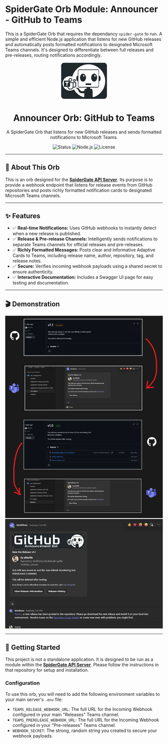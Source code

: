 # SpiderGate Orb Module: Announcer - GitHub to Teams

This is a SpiderGate Orb that requires the dependancy `spider-gate` to run.  A simple and efficient Node.js application that listens for new GitHub releases and automatically posts formatted notifications to designated Microsoft Teams channels. It's designed to differentiate between full releases and pre-releases, routing notifications accordingly.


<div align="center">
  <img src="https://raw.githubusercontent.com/arvobowen/sg-announcer-gt/main/assets/logo.png" alt="Announcer Orb Logo" width="150"/>
</div>

<h1 align="center">Announcer Orb: GitHub to Teams</h1>

<div align="center">
  A SpiderGate Orb that listens for new GitHub releases and sends formatted notifications to Microsoft Teams.
</div>

<div align="center">

![Status](https://img.shields.io/badge/Status-Active-brightgreen?style=for-the-badge)
![Node.js](https://img.shields.io/badge/Node.js-20.x-339933?style=for-the-badge&logo=nodedotjs)
![License](https://img.shields.io/badge/License-CC--BY--NC--SA--4.0-blue?style=for-the-badge)

</div>

---

## 🎯 About This Orb

This is an orb designed for the **[SpiderGate API Server](https://github.com/arvobowen/spider-gate)**. Its purpose is to provide a webhook endpoint that listens for release events from GitHub repositories and posts richly formatted notification cards to designated Microsoft Teams channels.

---

## ✨ Features

* ✅ **Real-time Notifications:** Uses GitHub webhooks to instantly detect when a new release is published.
* ✅ **Release & Pre-release Channels:** Intelligently sends notifications to separate Teams channels for official releases and pre-releases.
* ✅ **Richly Formatted Messages:** Posts clear and informative Adaptive Cards to Teams, including release name, author, repository, tag, and release notes.
* ✅ **Secure:** Verifies incoming webhook payloads using a shared secret to ensure authenticity.
* ✅ **Interactive Documentation:** Includes a Swagger UI page for easy testing and documentation.

---

## 🎬 Demonstration

![Demo](./assets/demo.png)
![Demo New Card](./assets/demo-new-card-design.png)

---

## 🚀 Getting Started

This project is not a standalone application. It is designed to be run as a module within the **[SpiderGate API Server](https://github.com/arvobowen/spider-gate)**. Please follow the instructions in that repository for setup and installation.

### Configuration

To use this orb, you will need to add the following environment variables to your main server's `.env` file:

* `TEAMS_RELEASE_WEBHOOK_URL`: The full URL for the Incoming Webhook configured in your main "Releases" Teams channel.
* `TEAMS_PRERELEASE_WEBHOOK_URL`: The full URL for the Incoming Webhook configured in your "Pre-releases" Teams channel.
* `WEBHOOK_SECRET`: The strong, random string you created to secure your webhook payloads.
